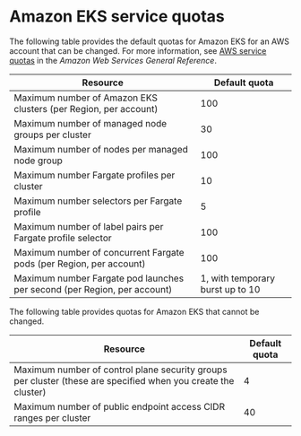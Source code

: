 # Amazon EKS service quotas<a name="service-quotas"></a>

The following table provides the default quotas for Amazon EKS for an AWS account that can be changed\. For more information, see [AWS service quotas](https://docs.aws.amazon.com/general/latest/gr/aws_service_limits.html) in the *Amazon Web Services General Reference*\.


| Resource | Default quota | 
| --- | --- | 
| Maximum number of Amazon EKS clusters \(per Region, per account\) | 100 | 
| Maximum number of managed node groups per cluster | 30 | 
| Maximum number of nodes per managed node group | 100 | 
| Maximum number Fargate profiles per cluster | 10 | 
| Maximum number selectors per Fargate profile | 5 | 
| Maximum number of label pairs per Fargate profile selector | 100 | 
| Maximum number of concurrent Fargate pods \(per Region, per account\) | 100 | 
| Maximum number Fargate pod launches per second \(per Region, per account\) | 1, with temporary burst up to 10 | 

The following table provides quotas for Amazon EKS that cannot be changed\.


| Resource | Default quota | 
| --- | --- | 
| Maximum number of control plane security groups per cluster \(these are specified when you create the cluster\) | 4 | 
| Maximum number of public endpoint access CIDR ranges per cluster | 40 | 